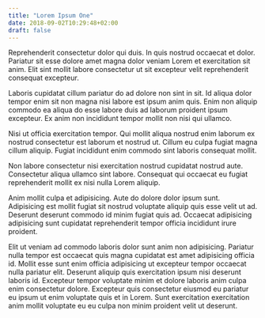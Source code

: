 ```yaml
---
title: "Lorem Ipsum One"
date: 2018-09-02T10:29:48+02:00
draft: false
---
```


Reprehenderit consectetur dolor qui duis. In quis nostrud occaecat et dolor. Pariatur sit esse dolore amet magna dolor veniam Lorem et exercitation sit anim. Elit sint mollit labore consectetur ut sit excepteur velit reprehenderit consequat excepteur.

Laboris cupidatat cillum pariatur do ad dolore non sint in sit. Id aliqua dolor tempor enim sit non magna nisi labore est ipsum anim quis. Enim non aliquip commodo ea aliqua do esse labore duis ad laborum proident ipsum excepteur. Ex anim non incididunt tempor mollit non nisi qui ullamco.

Nisi ut officia exercitation tempor. Qui mollit aliqua nostrud enim laborum ex nostrud consectetur est laborum et nostrud ut. Cillum eu culpa fugiat magna cillum aliquip. Fugiat incididunt enim commodo sint laboris consequat mollit.

Non labore consectetur nisi exercitation nostrud cupidatat nostrud aute. Consectetur aliqua ullamco sint labore. Consequat qui occaecat eu fugiat reprehenderit mollit ex nisi nulla Lorem aliquip.

Anim mollit culpa et adipisicing. Aute do dolore dolor ipsum sunt. Adipisicing est mollit fugiat sit nostrud voluptate aliquip quis esse velit ut ad. Deserunt deserunt commodo id minim fugiat quis ad. Occaecat adipisicing adipisicing sunt cupidatat reprehenderit tempor officia incididunt irure proident.

Elit ut veniam ad commodo laboris dolor sunt anim non adipisicing. Pariatur nulla tempor est occaecat quis magna cupidatat est amet adipisicing officia id. Mollit esse sunt enim officia adipisicing ut excepteur tempor occaecat nulla pariatur elit. Deserunt aliquip quis exercitation ipsum nisi deserunt laboris id. Excepteur tempor voluptate minim et dolore laboris anim culpa enim consectetur dolore. Excepteur quis consectetur eiusmod eu pariatur eu ipsum ut enim voluptate quis et in Lorem. Sunt exercitation exercitation anim mollit voluptate eu eu culpa non minim proident velit ut deserunt.